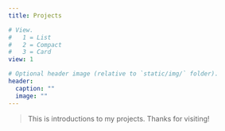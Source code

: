 ```yaml
---
title: Projects

# View.
#   1 = List
#   2 = Compact
#   3 = Card
view: 1

# Optional header image (relative to `static/img/` folder).
header:
  caption: ""
  image: ""
---
```


> This is introductions to my projects. Thanks for visiting!

<!-- ## _Table of Contents_ -->




<!-- - [New Post](newblog/) -->